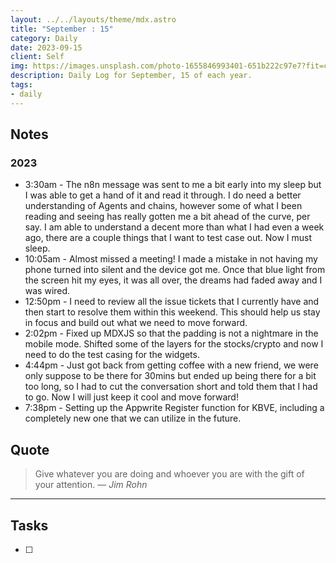 ```yaml
---
layout: ../../layouts/theme/mdx.astro
title: "September : 15"
category: Daily
date: 2023-09-15
client: Self
img: https://images.unsplash.com/photo-1655846993401-651b222c97e7?fit=crop&q=85&w=1400&h=700
description: Daily Log for September, 15 of each year.
tags:
- daily
---
```


## Notes
### 2023
- 3:30am - The n8n message was sent to me a bit early into my sleep but I was able to get a hand of it and read it through. I do need a better understanding of Agents and chains, however some of what I been reading and seeing has really gotten me a bit ahead of the curve, per say. I am able to understand a decent more than what I had even a week ago, there are a couple things that I want to test case out. Now I must sleep.
- 10:05am - Almost missed a meeting! I made a mistake in not having my phone turned into silent and the device got me. Once that blue light from the screen hit my eyes, it was all over, the dreams had faded away and I was wired. 
- 12:50pm - I need to review all the issue tickets that I currently have and then start to resolve them within this weekend. This should help us stay in focus and build out what we need to move forward. 
- 2:02pm - Fixed up MDXJS so that the padding is not a nightmare in the mobile mode. Shifted some of the layers for the stocks/crypto and now I need to do the test casing for the widgets.  
- 4:44pm - Just got back from getting coffee with a new friend, we were only suppose to be there for 30mins but ended up being there for a bit too long, so I had to cut the conversation short and told them that I had to go. Now I will just keep it cool and move forward! 
- 7:38pm - Setting up the Appwrite Register function for KBVE, including a completely new one that we can utilize in the future.
## Quote

> Give whatever you are doing and whoever you are with the gift of your attention.
> — <cite>Jim Rohn</cite>

---

## Tasks

- [ ]